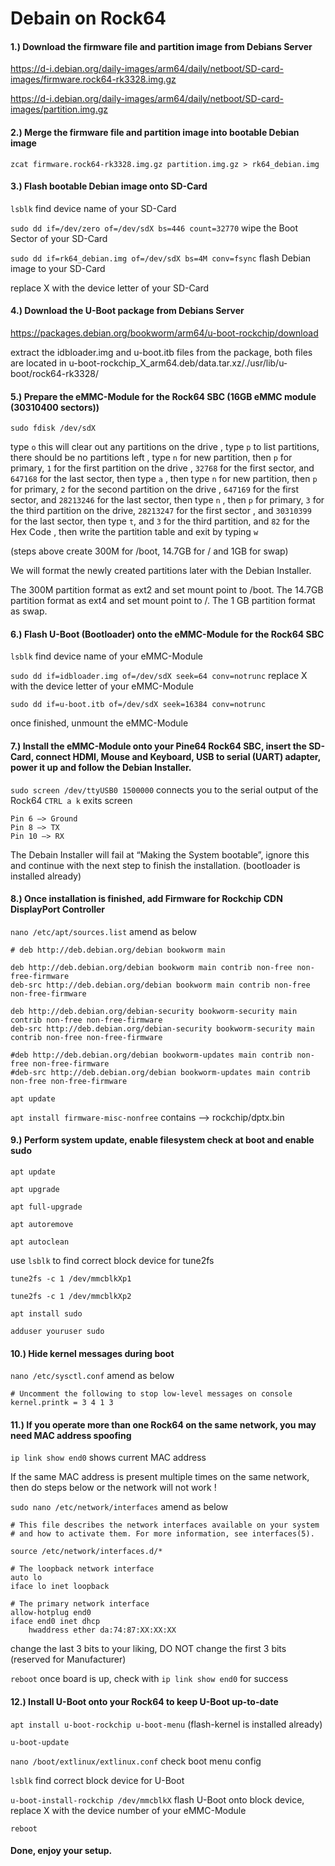 # Debain on Rock64

#### 1.)  Download the firmware file and partition image from Debians Server

https://d-i.debian.org/daily-images/arm64/daily/netboot/SD-card-images/firmware.rock64-rk3328.img.gz

https://d-i.debian.org/daily-images/arm64/daily/netboot/SD-card-images/partition.img.gz

#### 2.)  Merge the firmware file and partition image into bootable Debian image

`zcat firmware.rock64-rk3328.img.gz partition.img.gz > rk64_debian.img`

#### 3.)  Flash bootable Debian image onto SD-Card

`lsblk` find device name of your SD-Card

`sudo dd if=/dev/zero of=/dev/sdX bs=446 count=32770` wipe the Boot Sector of your SD-Card

`sudo dd if=rk64_debian.img of=/dev/sdX bs=4M conv=fsync` flash Debian image to your SD-Card

replace X with the device letter of your SD-Card

#### 4.)  Download the U-Boot package from Debians Server

https://packages.debian.org/bookworm/arm64/u-boot-rockchip/download

extract the idbloader.img and u-boot.itb files from the package,
both files are located in u-boot-rockchip_X_arm64.deb/data.tar.xz/./usr/lib/u-boot/rock64-rk3328/

#### 5.)  Prepare the eMMC-Module for the Rock64 SBC (16GB eMMC module (30310400 sectors))

`sudo fdisk /dev/sdX`

type `o` this will clear out any partitions on the drive
, type `p` to list partitions, there should be no partitions left
, type `n` for new partition, then `p` for primary, `1` for the first partition on the drive
, `32768` for the first sector, and `647168` for the last sector, then type `a`
, then type `n` for new partition, then `p` for primary, `2` for the second partition on the drive
, `647169` for the first sector, and `28213246` for the last sector, then type `n`
, then `p` for primary, `3` for the third partition on the drive, `28213247` for the first sector
, and `30310399` for the last sector, then type `t`, and `3` for the third partition, and `82` for the Hex Code
, then write the partition table and exit by typing `w`

(steps above create 300M for /boot, 14.7GB for / and 1GB for swap)

We will format the newly created partitions later with the Debian Installer.

The 300M partition format as ext2 and set mount point to /boot.
The 14.7GB partition format as ext4 and set mount point to /.
The 1 GB partition format as swap.

#### 6.)  Flash U-Boot (Bootloader) onto the eMMC-Module for the Rock64 SBC

`lsblk` find device name of your eMMC-Module

`sudo dd if=idbloader.img of=/dev/sdX seek=64 conv=notrunc` replace X with the device letter of your eMMC-Module

`sudo dd if=u-boot.itb of=/dev/sdX seek=16384 conv=notrunc`

once finished, unmount the eMMC-Module

#### 7.)  Install the eMMC-Module onto your Pine64 Rock64 SBC, insert the SD-Card, connect HDMI, Mouse and Keyboard, USB to serial (UART) adapter, power it up and follow the Debian Installer.

`sudo screen /dev/ttyUSB0 1500000`  connects you to the serial output of the Rock64 `CTRL a k` exits screen

    Pin 6 –> Ground
    Pin 8 –> TX
    Pin 10 –> RX

The Debain Installer will fail at “Making the System bootable”, ignore this and continue with the next step to finish the installation. (bootloader is installed already)

#### 8.)  Once installation is finished, add Firmware for Rockchip CDN DisplayPort Controller

`nano /etc/apt/sources.list`  amend as below

    # deb http://deb.debian.org/debian bookworm main
    
    deb http://deb.debian.org/debian bookworm main contrib non-free non-free-firmware
    deb-src http://deb.debian.org/debian bookworm main contrib non-free non-free-firmware
    
    deb http://deb.debian.org/debian-security bookworm-security main contrib non-free non-free-firmware
    deb-src http://deb.debian.org/debian-security bookworm-security main contrib non-free non-free-firmware
    
    #deb http://deb.debian.org/debian bookworm-updates main contrib non-free non-free-firmware
    #deb-src http://deb.debian.org/debian bookworm-updates main contrib non-free non-free-firmware
  
`apt update`
  
`apt install firmware-misc-nonfree` contains –> rockchip/dptx.bin
  
#### 9.)  Perform system update, enable filesystem check at boot and enable sudo
  
`apt update`

`apt upgrade`

`apt full-upgrade`

`apt autoremove`

`apt autoclean`

use `lsblk` to find correct block device for tune2fs

`tune2fs -c 1 /dev/mmcblkXp1`

`tune2fs -c 1 /dev/mmcblkXp2`
  
`apt install sudo`
 
`adduser youruser sudo`
 
#### 10.)  Hide kernel messages during boot
 
`nano /etc/sysctl.conf`  amend as below

    # Uncomment the following to stop low-level messages on console
    kernel.printk = 3 4 1 3
 
#### 11.)  If you operate more than one Rock64 on the same network, you may need MAC address spoofing
 
`ip link show end0`  shows current MAC address

If the same MAC address is present multiple times on the same network, then do steps below or the network will not work !

`sudo nano /etc/network/interfaces` amend as below

    # This file describes the network interfaces available on your system
    # and how to activate them. For more information, see interfaces(5).
    
    source /etc/network/interfaces.d/*
    
    # The loopback network interface
    auto lo
    iface lo inet loopback
    
    # The primary network interface
    allow-hotplug end0
    iface end0 inet dhcp
        hwaddress ether da:74:87:XX:XX:XX

change the last 3 bits to your liking, DO NOT change the first 3 bits (reserved for Manufacturer)

`reboot`  once board is up, check with `ip link show end0` for success

#### 12.) Install U-Boot onto your Rock64 to keep U-Boot up-to-date

`apt install u-boot-rockchip u-boot-menu` (flash-kernel is installed already)

`u-boot-update`

`nano /boot/extlinux/extlinux.conf` check boot menu config

`lsblk` find correct block device for U-Boot

`u-boot-install-rockchip /dev/mmcblkX`  flash U-Boot onto block device, replace X with the device number of your eMMC-Module

`reboot`

#### Done, enjoy your setup.
